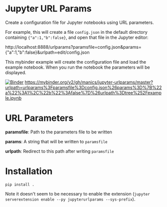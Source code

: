 # Jupyter URL Params

Create a configuration file for Jupyter notebooks using URL parameters.

For example, this will create a file `config.json` in the default directory containing `{"a":1,"b":false}`, and open that file in the Jupyter editor:

http://localhost:8888/urlparams?paramsfile=config.json&params={"a":1,"b":false}&urlpath=edit/config.json

This mybinder example will create the configuration file and load the example notebook.
When you run the notebook the parameters will be displayed.

[![Binder](https://mybinder.org/badge_logo.svg)](https://mybinder.org/v2/gh/manics/jupyter-urlparams/master?urlpath=urlparams%3Fparamsfile%3Dconfig.json%26params%3D%7B%22a%22%3A1%2C%22b%22%3Afalse%7D%26urlpath%3Dtree%252Fexample.ipynb)
https://mybinder.org/v2/gh/manics/jupyter-urlparams/master?urlpath=urlparams%3Fparamsfile%3Dconfig.json%26params%3D%7B%22a%22%3A1%2C%22b%22%3Afalse%7D%26urlpath%3Dtree%252Fexample.ipynb


# URL Parameters

**paramsfile**: Path to the parameters file to be written

**params**: A string that will be written to `paramsfile`

**urlpath**: Redirect to this path after writing `paramsfile`


# Installation

    pip install .

Note it doesn't seem to be necessary to enable the extension (`jupyter serverextension enable --py jupyterurlparams --sys-prefix`).
